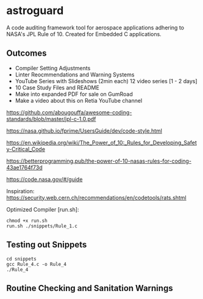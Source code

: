# astroguard
A code auditing framework tool for aerospace applications adhering to NASA's JPL Rule of 10. Created for Embedded C applications.

## Outcomes
- Compiler Setting Adjustments
- Linter Reocmmendations and Warning Systems
- YouTube Series with Slideshows (2min each) 12 video series [1 - 2 days]
- 10 Case Study Files and README
- Make into expanded PDF for sale on GumRoad
- Make a video about this on Retia YouTube channel

https://github.com/abougouffa/awesome-coding-standards/blob/master/jpl-c-1.0.pdf

https://nasa.github.io/fprime/UsersGuide/dev/code-style.html

https://en.wikipedia.org/wiki/The_Power_of_10:_Rules_for_Developing_Safety-Critical_Code

https://betterprogramming.pub/the-power-of-10-nasas-rules-for-coding-43ae1764f73d

https://code.nasa.gov/#/guide

Inspiration:
https://security.web.cern.ch/recommendations/en/codetools/rats.shtml

Optimized Compiler [run.sh]:
```
chmod +x run.sh
run.sh ./snippets/Rule_1.c
```

## Testing out Snippets
```
cd snippets
gcc Rule_4.c -o Rule_4
./Rule_4
```


## Routine Checking and Sanitation Warnings
